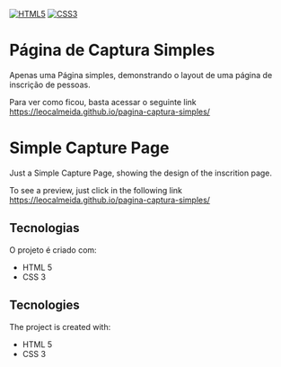[![HTML5](https://img.shields.io/badge/HTML5-ED2C17)](https://www.w3schools.com/html/html_intro.asp)
[![CSS3](https://img.shields.io/badge/CSS3-003BF9)](https://www.w3schools.com/html/html_intro.asp)

# Página de Captura Simples
Apenas uma Página simples, demonstrando o layout de uma página de inscrição de pessoas.

Para ver como ficou, basta acessar o seguinte link https://leocalmeida.github.io/pagina-captura-simples/

# Simple Capture Page
Just a Simple Capture Page, showing the design of the inscrition page.

To see a preview, just click in the following link https://leocalmeida.github.io/pagina-captura-simples/

## Tecnologias
O projeto é criado com:
* HTML 5
* CSS 3

## Tecnologies
The project is created with:
* HTML 5
* CSS 3


